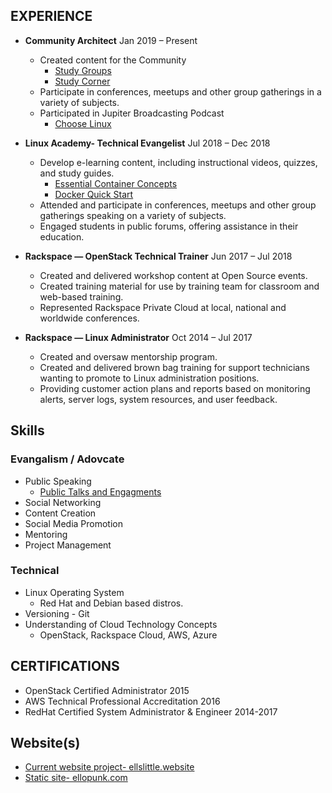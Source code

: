 ## EXPERIENCE

* **Community Architect**  Jan 2019 – Present
    * Created content for the Community
        * [Study Groups](https://www.youtube.com/playlist?list=PLUW3LUwQvegwm3L5fxnI9eqD1SPYl-m6b)
        * [Study Corner](http://studycorner.live)
    * Participate in conferences, meetups and other group gatherings in a variety of subjects.
    * Participated in Jupiter Broadcasting Podcast 
      * [Choose Linux](https://chooselinux.show/)

* **Linux Academy- Technical Evangelist**  Jul 2018 – Dec 2018
    * Develop e-learning content, including instructional videos, quizzes, and study guides.  
        * [Essential Container Concepts](https://linuxacademy.com/linux/training/course/name/essential-container-concepts)
        * [Docker Quick Start ](https://linuxacademy.com/devops/training/course/name/docker-quick-start)
    *  Attended and participate in conferences, meetups and other group gatherings speaking on a variety of subjects.
    *  Engaged students in public forums, offering assistance in their education. 


* **Rackspace — OpenStack Technical Trainer** Jun 2017 – Jul 2018
    * Created and delivered workshop content at Open Source events.
    * Created training material for use by training team for classroom and web-based training. 
    * Represented Rackspace Private Cloud at local, national and worldwide conferences. 


* **Rackspace — Linux Administrator** Oct 2014 – Jul 2017
    * Created and oversaw mentorship program.
    * Created and delivered brown bag training for support technicians wanting to promote to Linux administration positions. 
    * Providing customer action plans and reports based on monitoring alerts, server logs, system resources, and user feedback.


## Skills 

### Evangalism / Adovcate 
* Public Speaking 
    * [Public Talks and Engagments](https://github.com/Ellopunk/public_talks)
* Social Networking 
* Content Creation 
* Social Media Promotion
* Mentoring 
* Project Management


### Technical 

* Linux Operating System 
    * Red Hat and Debian based distros. 
* Versioning - Git
* Understanding of Cloud Technology Concepts 
    * OpenStack, Rackspace Cloud, AWS, Azure 

## CERTIFICATIONS

* OpenStack Certified Administrator 
2015
* AWS Technical Professional Accreditation
2016
* RedHat Certified System Administrator & Engineer 
2014-2017

## Website(s)

* [Current website project- ellslittle.website](https://ellslittle.website)
* [Static site- ellopunk.com](http://ellopunk.com)

